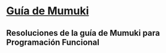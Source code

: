# [Guía de Mumuki](https://mumuki.io/pdep-utn/chapters/435-programacion-funcional)
## Resoluciones de la guía de Mumuki para Programación Funcional
